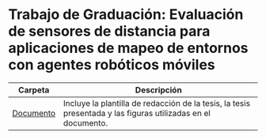 
# Trabajo de Graduación: Evaluación de sensores de distancia para aplicaciones de mapeo de entornos con agentes robóticos móviles


[Documento]: https://github.com/CeronCh/Tesis_LiDAR/tree/main/Documento

| Carpeta  | Descripción |
|---------|-------------|
| [Documento] | Incluye la plantilla de redacción de la tesis, la tesis presentada y las figuras utilizadas en el documento. |